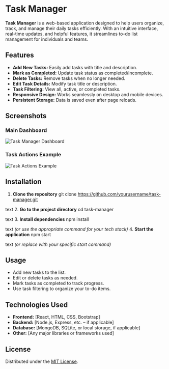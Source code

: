 # Task Manager

**Task Manager** is a web-based application designed to help users organize, track, and manage their daily tasks efficiently.
With an intuitive interface, real-time updates, and helpful features, it streamlines to-do list management for individuals and teams.

## Features

- **Add New Tasks:** Easily add tasks with title and description.
- **Mark as Completed:** Update task status as completed/incomplete.
- **Delete Tasks:** Remove tasks when no longer needed.
- **Edit Task Details:** Modify task title or description.
- **Task Filtering:** View all, active, or completed tasks.
- **Responsive Design:** Works seamlessly on desktop and mobile devices.
- **Persistent Storage:** Data is saved even after page reloads.

## Screenshots

### Main Dashboard

![Task Manager Dashboard](screenshots/task-manager.jpg)

### Task Actions Example

![Task Actions Example](screenshots/taskmanager-2.jpg)

## Installation

1. **Clone the repository**
git clone https://github.com/yourusername/task-manager.git

text
2. **Go to the project directory**
cd task-manager

text
3. **Install dependencies**
npm install

text
*(or use the appropriate command for your tech stack)*
4. **Start the application**
npm start

text
*(or replace with your specific start command)*

## Usage

- Add new tasks to the list.
- Edit or delete tasks as needed.
- Mark tasks as completed to track progress.
- Use task filtering to organize your to-do items.

## Technologies Used

- **Frontend:** [React, HTML, CSS, Bootstrap] <!-- Replace with your actual frontend stack -->
- **Backend:** [Node.js, Express, etc. – if applicable]
- **Database:** [MongoDB, SQLite, or local storage, if applicable]
- **Other:** [Any major libraries or frameworks used]

## License

Distributed under the [MIT License](LICENSE).

